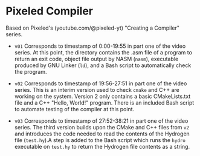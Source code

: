 # Pixeled Compiler

Based on Pixeled's (youtube.com/@pixeled-yt) "Creating a Compiler" series.

- `v01` Corresponds to timestamp of 0:00-19:55 in part one of the video series. At this point, the directory contains the .asm file of a program to return an exit code, object file output by NASM (`nasm`), executable produced by GNU Linker (`ld`), and a Bash script to automatically check the program.

- `v02` Corresponds to timestamp of 19:56-27:51 in part one of the video series. This is an interim version used to check `cmake` and C++ are working on the system. Version 2 only contains a basic CMakeLists.txt file and a C++ "Hello, World!" program. There is an included Bash script to automate testing of the compiler at this point.

- `v03` Corresponds to timestamp of 27:52-38:21 in part one of the video series. The third version builds upon the CMake and C++ files from `v2` and introduces the code needed to read the contents of the Hydrogen file (`test.hy`).A step is added to the Bash script which runs the `hydro` executable on `test.hy` to return the Hydrogen file contents as a string.
